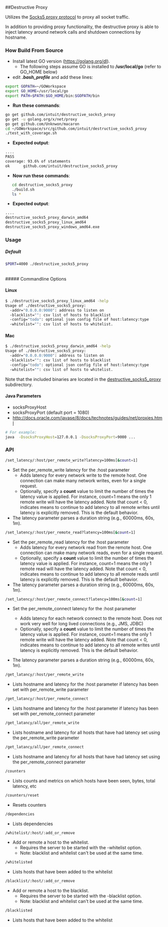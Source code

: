 ##Destructive Proxy

Utilizes the [Socks5 proxy protocol](https://www.ietf.org/rfc/rfc1928.txt) to proxy all socket traffic.

In addition to providing proxy functionality, the destructive proxy is able to inject latency around network calls and shutdown connections by hostname.

### How Build From Source
* Install latest GO version (https://golang.org/dl). 
  * The following steps assume GO is installed to __/usr/local/go__ (refer to GO_HOME below)
* edit ___.bash_profile___ and add these lines:
```bash
export GOPATH=~/GOWorkspace
export GO_HOME=/usr/local/go 
export PATH=$PATH:$GO_HOME/bin:$GOPATH/bin
```
* __Run these commands__:
```bash
go get github.com/intuit/destructive_socks5_proxy
go get -u golang.org/x/net/proxy
go get github.com/Unknwon/macaron
cd ~/GOWorkspace/src/github.com/intuit/destructive_socks5_proxy
./test_with_coverage.sh
```
* __Expected output__:
```bash
....
PASS
coverage: 93.6% of statements
ok      github.com/intuit/destructive_socks5_proxy  
```
* __Now run these commands__:
```bash
   cd destructive_socks5_proxy
   ./build.sh
   ls *
```
* __Expected output__:
```bash
.... 
destructive_socks5_proxy_darwin_amd64
destructive_socks5_proxy_linux_amd64
destructive_socks5_proxy_windows_amd64.exe
```

### Usage

##### Default
```bash
$PORT=4000 ./destructive_socks5_proxy
```
<br>
##### Commandline Options

#### Linux

```bash
$ ./destructive_socks5_proxy_linux_amd64 -help
Usage of ./destructive_socks5_proxy:
  -addr="0.0.0.0:9000": address to listen on
  -blacklist="": csv list of hosts to blacklist
  -config="todo": optional json config file of host:latency:type
  -whitelist="": csv list of hosts to whitelist.
```

#### Mac

```bash
$ ./destructive_socks5_proxy_darwin_amd64 -help
Usage of ./destructive_socks5_proxy:
  -addr="0.0.0.0:9000": address to listen on
  -blacklist="": csv list of hosts to blacklist
  -config="todo": optional json config file of host:latency:type
  -whitelist="": csv list of hosts to whitelist.
```


Note that the included binaries are located in the [destructive_socks5_proxy](destructive_socks5_proxy) subdirectory.

#### Java Parameters
* socksProxyHost
* socksProxyPort (default port = 1080)
* http://docs.oracle.com/javase/8/docs/technotes/guides/net/proxies.html

```bash
# For example:
java  -DsocksProxyHost=127.0.0.1 -DsocksProxyPort=9000 ...
```


### API


```bash
/set_latency/:host/per_remote_write?latency=100ms[&count=1]
```
* Set the per_remote_write latency for the :host parameter
	* Adds latency for every network write to the remote host. One connection can make many network writes, even for a single request. 
	* Optionally, specify a **count** value to limit the number of times the latency value is applied.
	  For instance, count=1 means the only 1 remote write will have the latency added. Note that count < 0, indicates means to continue to add latency to all remote writes until latency is explicitly removed. This is the default behavior.
* The latency parameter parses a duration string (e.g., 60000ms, 60s, 1m).  

```bash
/set_latency/:host/per_remote_read?latency=100ms[&count=1]
```
* Set the per_remote_read latency for the :host parameter
	* Adds latency for every network read from the remote host. One connection can make many network reads, even for a single request. 
	* Optionally, specify a **count** value to limit the number of times the latency value is applied.
	  For instance, count=1 means the only 1 remote read will have the latency added. Note that count < 0, indicates means to continue to add latency to all remote reads until latency is explicitly removed. This is the default behavior.
* The latency parameter parses a duration string (e.g., 60000ms, 60s, 1m).  

```bash
/set_latency/:host/per_remote_connect?latency=100ms[&count=1]
```
* Set the per_remote_connect latency for the :host parameter
	* Adds latency for each network connect to the remote host. Does not work very well for long lived connections (e.g., JMS, JDBC)
	* Optionally, specify a **count** value to limit the number of times the latency value is applied.
	  For instance, count=1 means the only 1 remote write will have the latency added. Note that count < 0, indicates means to continue to add latency to all remote writes until latency is explicitly removed. This is the default behavior.
	 
* The latency parameter parses a duration string (e.g., 60000ms, 60s, 1m).  


```bash
/get_latancy/:host/per_remote_write
```
* Lists hostname and latency for the :host parameter if latency has been set with per_remote_write parameter


```bash
/get_latancy/:host/per_remote_connect
```
* Lists hostname and latency for the :host parameter if latency has been set with per_remote_connect parameter


```bash
/get_latancy/all/per_remote_write
```
* Lists hostname and latency for all hosts that have had latency set using the per_remote_write parameter
 
```bash
/get_latancy/all/per_remote_connect
```
* Lists hostname and latency for all hosts that have had latency set using the per_remote_connect parameter

```bash
/counters
```
* Lists counts and metrics on which hosts have been seen, bytes, total latency, etc

```bash
/counters/reset
```
* Resets counters

```bash
/dependencies
```
* Lists dependencies

```bash
/whitelist/:host/:add_or_remove
```
* Add or remote a host to the whitelist.
  * Requires the server to be started with the -whitelist option.
  * Note: blacklist and whitelist can't be used at the same time.


```bash
/whitelisted
```
* Lists hosts that have been added to the whitelist


```bash
/blacklist/:host/:add_or_remove
```
* Add or remote a host to the blacklist.
  * Requires the server to be started with the -blacklist option.
  * Note: blacklist and whitelist can't be used at the same time.

```bash
/blacklisted
```
* Lists hosts that have been added to the whitelist

